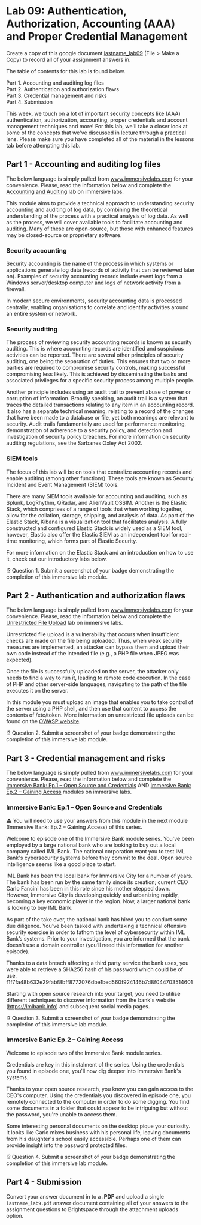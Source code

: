 # Lab 09: Authentication, Authorization, Accounting (AAA) and Proper Credential Management


Create a copy of this google document [lastname_lab09](https://docs.google.com/document/d/1xiAlbfG_8fXCWUxKg8Xqzn7hFUTO_Anp5xYGARpYInI/edit?usp=sharing) (File > Make a Copy) to record all of your assignment answers in.

The table of contents for this lab is found below.

Part 1. Accounting and auditing log files <br>
Part 2. Authentication and authorization flaws <br>
Part 3. Credential management and risks <br>
Part 4. Submission <br>

This week, we touch on a lot of important security concepts like (AAA) authentication, authorization, accounting, proper credentials and account management techniques and more! For this lab, we'll take a closer look at some of the concepts that we've discussed in lecture through a practical lens. Please make sure you have completed all of the material in the lessons tab before attempting this lab.

## Part 1 - Accounting and auditing log files

The below language is simply pulled from www.immersivelabs.com for your convenience. Please, read the information below and complete the [Accounting and Auditing](https://immersivelabs.online/labs/accounting-and-audit/) lab on immersive labs.


This module aims to provide a technical approach to understanding security accounting and auditing of log data, by combining the theoretical understanding of the process with a practical analysis of log data. As well as the process, we will cover available tools to facilitate accounting and auditing. Many of these are open-source, but those with enhanced features may be closed-source or proprietary software.

### Security accounting

Security accounting is the name of the process in which systems or applications generate log data (records of activity that can be reviewed later on). Examples of security accounting records include event logs from a Windows server/desktop computer and logs of network activity from a firewall.

In modern secure environments, security accounting data is processed centrally, enabling organisations to correlate and identify activities around an entire system or network.

### Security auditing

The process of reviewing security accounting records is known as security auditing. This is where accounting records are identified and suspicious activities can be reported. There are several other principles of security auditing, one being the separation of duties. This ensures that two or more parties are required to compromise security controls, making successful compromising less likely. This is achieved by disseminating the tasks and associated privileges for a specific security process among multiple people.

Another principle includes using an audit trail to prevent abuse of power or corruption of information. Broadly speaking, an audit trail is a system that traces the detailed transactions relating to any item in an accounting record. It also has a separate technical meaning, relating to a record of the changes that have been made to a database or file, yet both meanings are relevant to security. Audit trails fundamentally are used for performance monitoring, demonstration of adherence to a security policy, and detection and investigation of security policy breaches. For more information on security auditing regulations, see the Sarbanes Oxley Act 2002.

###  SIEM tools

The focus of this lab will be on tools that centralize accounting records and enable auditing (among other functions). These tools are known as Security Incident and Event Management (SIEM) tools.

There are many SIEM tools available for accounting and auditing, such as Splunk, LogRhythm, QRadar, and AlienVault OSSIM. Another is the Elastic Stack, which comprises of a range of tools that when working together, allow for the collation, storage, shipping, and analysis of data. As part of the Elastic Stack, Kibana is a visualization tool that facilitates analysis. A fully constructed and configured Elastic Stack is widely used as a SIEM tool, however, Elastic also offer the Elastic SIEM as an independent tool for real-time monitoring, which forms part of Elastic Security.

For more information on the Elastic Stack and an introduction on how to use it, check out our introductory labs below.

:interrobang: Question 1. Submit a screenshot of your badge demonstrating the completion of this immersive lab module.

## Part 2 - Authentication and authorization flaws

The below language is simply pulled from www.immersivelabs.com for your convenience. Please, read the information below and complete the [Unrestricted File Upload](https://immersivelabs.online/labs/unrestricted-file-upload/category/offensive/series/authentication-and-authorisation-flaws) lab on immersive labs.

Unrestricted file upload is a vulnerability that occurs when insufficient checks are made on the file being uploaded. Thus, when weak security measures are implemented, an attacker can bypass them and upload their own code instead of the intended file (e.g., a PHP file when JPEG was expected). 

Once the file is successfully uploaded on the server, the attacker only needs to find a way to run it, leading to remote code execution. In the case of PHP and other server-side languages, navigating to the path of the file executes it on the server. 

In this module you must upload an image that enables you to take control of the server using a PHP shell, and then use that content to access the contents of /etc/token. More information on unrestricted file uploads can be found on the [OWASP website](https://owasp.org/www-community/vulnerabilities/Unrestricted_File_Upload).


:interrobang: Question 2. Submit a screenshot of your badge demonstrating the completion of this immersive lab module.

## Part 3 - Credential management and risks

The below language is simply pulled from www.immersivelabs.com for your convenience. Please, read the information below and complete the [Immersive Bank: Ep.1 – Open Source and Credentials](https://immersivelabs.online/labs/immersive-bank-episode-one-open-source-and-credentials/) AND [Immersive Bank: Ep.2 – Gaining Access](https://immersivelabs.online/labs/immersive-bank-episode-two-gaining-access/) modules on immersive labs.

### Immersive Bank: Ep.1 – Open Source and Credentials

:warning: You will need to use your answers from this module in the next module (Immersive Bank: Ep.2 – Gaining Access) of this series.

Welcome to episode one of the Immersive Bank module series. You've been employed by a large national bank who are looking to buy out a local company called IML Bank. The national corporation want you to test IML Bank's cybersecurity systems before they commit to the deal. Open source intelligence seems like a good place to start.

IML Bank has been the local bank for Immersive City for a number of years. The bank has been run by the same family since its creation; current CEO Carlo Fancini has been in this role since his mother stepped down. However, Immersive City is developing quickly and urbanizing rapidly, becoming a key economic player in the region. Now, a larger national bank is looking to buy IML Bank.

As part of the take over, the national bank has hired you to conduct some due diligence. You’ve been tasked with undertaking a technical offensive security exercise in order to fathom the level of cybersecurity within IML Bank’s systems. Prior to your investigation, you are informed that the bank doesn't use a domain controller (you’ll need this information for another episode).

Thanks to a data breach affecting a third party service the bank uses, you were able to retrieve a SHA256 hash of his password which could be of use. f1f7fa48b632e29fabf8bff8772076dbe1bed560f924146b7d8f044703514601

Starting with open source research into your target, you need to utilise different techniques to discover information from the bank's website (https://imlbank.info) and subsequent social media pages.

:interrobang: Question 3. Submit a screenshot of your badge demonstrating the completion of this immersive lab module.

### Immersive Bank: Ep.2 – Gaining Access

Welcome to episode two of the Immersive Bank module series. 

Credentials are key in this instalment of the series. Using the credentials you found in episode one, you'll now dig deeper into Immersive Bank's systems.

Thanks to your open source research, you know you can gain access to the CEO's computer. Using the credentials you discovered in episode one, you remotely connected to the computer in order to do some digging. You find some documents in a folder that could appear to be intriguing but without the password, you're unable to access them. 

Some interesting personal documents on the desktop pique your curiosity. It looks like Carlo mixes business with his personal life, leaving documents from his daughter's school easily accessible. Perhaps one of them can provide insight into the password protected files.

:interrobang: Question 4. Submit a screenshot of your badge demonstrating the completion of this immersive lab module.

## Part 4 - Submission

Convert your answer document in to a **.PDF** and upload a single `lastname_lab9.pdf` answer document containing all of your answers to the assignment questions to Brightspace through the attachment uploads option.
